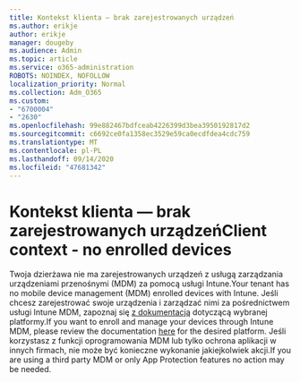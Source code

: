 ```yaml
---
title: Kontekst klienta — brak zarejestrowanych urządzeń
ms.author: erikje
author: erikje
manager: dougeby
ms.audience: Admin
ms.topic: article
ms.service: o365-administration
ROBOTS: NOINDEX, NOFOLLOW
localization_priority: Normal
ms.collection: Adm_O365
ms.custom:
- "6700004"
- "2630"
ms.openlocfilehash: 99e882467bdfceab4226399d3bea3950192817d2
ms.sourcegitcommit: c6692ce0fa1358ec3529e59ca0ecdfdea4cdc759
ms.translationtype: MT
ms.contentlocale: pl-PL
ms.lasthandoff: 09/14/2020
ms.locfileid: "47681342"
---
```

# <a name="client-context---no-enrolled-devices"></a><span data-ttu-id="21c14-102">Kontekst klienta — brak zarejestrowanych urządzeń</span><span class="sxs-lookup"><span data-stu-id="21c14-102">Client context - no enrolled devices</span></span>

<span data-ttu-id="21c14-103">Twoja dzierżawa nie ma zarejestrowanych urządzeń z usługą zarządzania urządzeniami przenośnymi (MDM) za pomocą usługi Intune.</span><span class="sxs-lookup"><span data-stu-id="21c14-103">Your tenant has no mobile device management (MDM) enrolled devices with Intune.</span></span> <span data-ttu-id="21c14-104">Jeśli chcesz zarejestrować swoje urządzenia i zarządzać nimi za pośrednictwem usługi Intune MDM, zapoznaj się [z dokumentacją](https://docs.microsoft.com/intune/device-enrollment) dotyczącą wybranej platformy.</span><span class="sxs-lookup"><span data-stu-id="21c14-104">If you want to enroll and manage your devices through Intune MDM, please review the documentation [here](https://docs.microsoft.com/intune/device-enrollment) for the desired platform.</span></span> <span data-ttu-id="21c14-105">Jeśli korzystasz z funkcji oprogramowania MDM lub tylko ochrona aplikacji w innych firmach, nie może być konieczne wykonanie jakiejkolwiek akcji.</span><span class="sxs-lookup"><span data-stu-id="21c14-105">If you are using a third party MDM or only App Protection features no action may be needed.</span></span> 